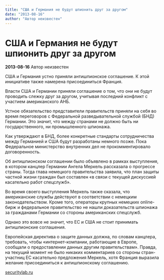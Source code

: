 ```yaml
---
title: "США и Германия не будут шпионить друг за другом"
date: "2013-08-16"
author: "Автор неизвестен"
---
```


# США и Германия не будут шпионить друг за другом

**2013-08-16** Автор неизвестен

США и Германия устно приняли антишпионское соглашение. К этой инициативе также намерена присоединиться Франция.

Власти США и Германии приняли соглашение о том, что они не будут проводить слежку друг за другом, учитывая последний конфликт с участием американского АНБ.

Устное обязательство представители правительств приняли на себя во время переговоров с Федеральной разведывательной службой (БНД) Германии. Это значит, что между странами не должно быть ни государственного, ни промышленного шпионажа.

Как утверждают в БНД, более конкретные стандарты сотрудничества между Германией и США будут разработаны немного позже. Пока Федеральное министерство внутренних дел не прокомментировало договоренность.

Об антишпионском соглашении было объявлено в рамках выступления, в котором канцлер Германии Ангела Меркель рассказала о прогрессе страны. Тогда глава немецкого правительства заявила, что план защиты частной жизни граждан был составлен «в связи с текущей дискуссией касательно работ спецслужб».

Во время своего выступления Меркель также сказала, что американские службы действуют в соответствии с немецким законодательством. Кроме того, операторы крупных немецких online-бирж и федеральное правительство не нашли доказательств шпионажа за гражданами Германии со стороны американских спецслужб.

Однако это вовсе не значит, что ЕС и США не стоит принимать антишпионские соглашения.

Европейская директива о защите данных должна, по словам канцлера, требовать, чтобы «интернет-компании, работающие в Европе, сообщали о предоставлении данных другим правительствам». Правда, на текущий момент не было никаких комментариев со стороны стран-участниц ЕС касательно предложения Меркель, хотя Франция выразила желание присоединиться к антишпионскому соглашению.

[securitylab.ru](http://www.securitylab.ru/)